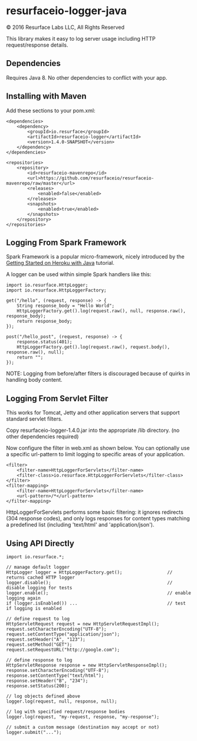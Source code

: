 # resurfaceio-logger-java
&copy; 2016 Resurface Labs LLC, All Rights Reserved

This library makes it easy to log server usage including HTTP request/response details.

## Dependencies

Requires Java 8. No other dependencies to conflict with your app.

## Installing with Maven

Add these sections to your pom.xml:

    <dependencies>
        <dependency>
            <groupId>io.resurface</groupId>
            <artifactId>resurfaceio-logger</artifactId>
            <version>1.4.0-SNAPSHOT</version>
        </dependency>
    </dependencies>

    <repositories>
        <repository>
            <id>resurfaceio-mavenrepo</id>
            <url>https://github.com/resurfaceio/resurfaceio-mavenrepo/raw/master</url>
            <releases>
                <enabled>false</enabled>
            </releases>
            <snapshots>
                <enabled>true</enabled>
            </snapshots>
        </repository>
    </repositories>

## Logging From Spark Framework

Spark Framework is a popular micro-framework, nicely introduced by the
[Getting Started on Heroku with Java](https://devcenter.heroku.com/articles/getting-started-with-java) tutorial.

A logger can be used within simple Spark handlers like this:

    import io.resurface.HttpLogger;
    import io.resurface.HttpLoggerFactory;

    get("/hello", (request, response) -> {
        String response_body = "Hello World";
        HttpLoggerFactory.get().log(request.raw(), null, response.raw(), response_body);
        return response_body;
    });

    post("/hello_post", (request, response) -> {
        response.status(401);
        HttpLoggerFactory.get().log(request.raw(), request.body(), response.raw(), null);
        return "";
    });

NOTE: Logging from before/after filters is discouraged because of quirks in handling body content.

## Logging From Servlet Filter

This works for Tomcat, Jetty and other application servers that support standard servlet filters.

Copy resurfaceio-logger-1.4.0.jar into the appropriate /lib directory. (no other dependencies required)

Now configure the filter in web.xml as shown below. You can optionally use a specific url-pattern to limit logging
to specific areas of your application.

    <filter>
        <filter-name>HttpLoggerForServlets</filter-name>
        <filter-class>io.resurface.HttpLoggerForServlets</filter-class>
    </filter>
    <filter-mapping>
        <filter-name>HttpLoggerForServlets</filter-name>
        <url-pattern>/*</url-pattern>
    </filter-mapping>
    
HttpLoggerForServlets performs some basic filtering: it ignores redirects (304 response codes), and only logs
responses for content types matching a predefined list (including 'text/html' and 'application/json').

## Using API Directly

    import io.resurface.*;

    // manage default logger
    HttpLogger logger = HttpLoggerFactory.get();                 // returns cached HTTP logger
    logger.disable();                                            // disable logging for tests
    logger.enable();                                             // enable logging again
    if (logger.isEnabled()) ...                                  // test if logging is enabled

    // define request to log
    HttpServletRequest request = new HttpServletRequestImpl();
    request.setCharacterEncoding("UTF-8");
    request.setContentType("application/json");
    request.setHeader("A", "123");
    request.setMethod("GET");
    request.setRequestURL("http://google.com");

    // define response to log
    HttpServletResponse response = new HttpServletResponseImpl();
    response.setCharacterEncoding("UTF-8");
    response.setContentType("text/html");
    response.setHeader("B", "234");
    response.setStatus(200);

    // log objects defined above
    logger.log(request, null, response, null);

    // log with specified request/response bodies
    logger.log(request, "my-request, response, "my-response");

    // submit a custom message (destination may accept or not)
    logger.submit("...");
